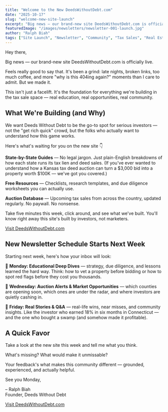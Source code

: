 ```yaml
---
title: "Welcome to the New DeedsWithoutDebt.com"
date: "2025-10-17"
slug: "welcome-new-site-launch"
excerpt: "Big news — our brand-new site DeedsWithoutDebt.com is officially live. This isn't just a facelift. It's the foundation for everything we're building in the tax sale space."
featuredImage: "/images/newsletters/newsletter-001-launch.jpg"
author: "Ralph Biah"
tags: ["Site Launch", "Newsletter", "Community", "Tax Sales", "Real Estate Investing"]
---
```


Hey there,

Big news — our brand-new site DeedsWithoutDebt.com is officially live.

Feels really good to say that. It's been a grind: late nights, broken links, too much coffee, and more "why is this 404ing again?" moments than I care to admit. But we made it.

This isn't just a facelift. It's the foundation for everything we're building in the tax sale space — real education, real opportunities, real community.

## What We're Building (and Why)

We want Deeds Without Debt to be the go-to spot for serious investors — not the "get rich quick" crowd, but the folks who actually want to understand how this game works.

Here's what's waiting for you on the new site 👇

**State-by-State Guides** — No legal jargon. Just plain-English breakdowns of how each state runs its tax lien and deed sales. (If you've ever wanted to understand how a Kansas tax deed auction can turn a $3,000 bid into a property worth $100K — we've got you covered.)

**Free Resources** — Checklists, research templates, and due diligence worksheets you can actually use.

**Auction Database** — Upcoming tax sales from across the country, updated regularly. No paywall. No nonsense.

Take five minutes this week, click around, and see what we've built. You'll know right away this site's built by investors, not marketers.

[Visit DeedsWithoutDebt.com](https://deedswithoutdebt.com)

## New Newsletter Schedule Starts Next Week

Starting next week, here's how your inbox will look:

📘 **Monday: Educational Deep Dives** — strategy, due diligence, and lessons learned the hard way. Think: how to vet a property before bidding or how to spot red flags before they cost you thousands.

📅 **Wednesday: Auction Alerts & Market Opportunities** — which counties are opening soon, which ones are under the radar, and where investors are quietly cashing in.

💬 **Friday: Real Stories & Q&A** — real-life wins, near misses, and community insights. Like the investor who earned 18% in six months in Connecticut — and the one who bought a swamp (and somehow made it profitable).

## A Quick Favor

Take a look at the new site this week and tell me what you think.

What's missing? What would make it unmissable?

Your feedback's what makes this community different — grounded, experienced, and actually helpful.

See you Monday,

– Ralph Biah  
Founder, Deeds Without Debt

[Visit DeedsWithoutDebt.com](https://deedswithoutdebt.com)
